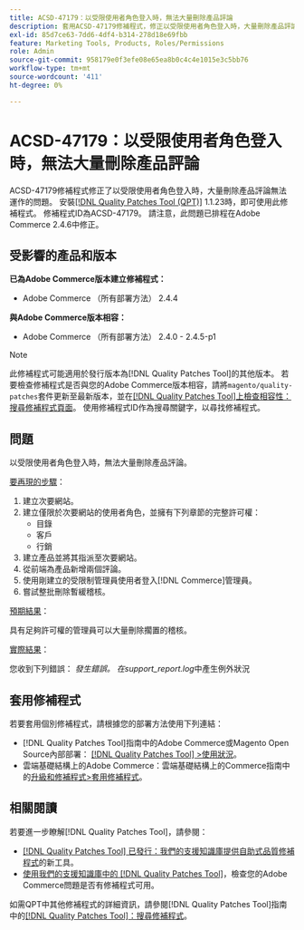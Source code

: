 ```yaml
---
title: ACSD-47179：以受限使用者角色登入時，無法大量刪除產品評論
description: 套用ACSD-47179修補程式，修正以受限使用者角色登入時，大量刪除產品評論無法運作的Adobe Commerce問題。
exl-id: 85d7ce63-7dd6-4df4-b314-278d18e69fbb
feature: Marketing Tools, Products, Roles/Permissions
role: Admin
source-git-commit: 958179e0f3efe08e65ea8b0c4c4e1015e3c5bb76
workflow-type: tm+mt
source-wordcount: '411'
ht-degree: 0%

---
```


# ACSD-47179：以受限使用者角色登入時，無法大量刪除產品評論

ACSD-47179修補程式修正了以受限使用者角色登入時，大量刪除產品評論無法運作的問題。 安裝[[!DNL Quality Patches Tool (QPT)]](/help/announcements/adobe-commerce-announcements/magento-quality-patches-released-new-tool-to-self-serve-quality-patches.md) 1.1.23時，即可使用此修補程式。 修補程式ID為ACSD-47179。 請注意，此問題已排程在Adobe Commerce 2.4.6中修正。

## 受影響的產品和版本

**已為Adobe Commerce版本建立修補程式：**

* Adobe Commerce （所有部署方法） 2.4.4

**與Adobe Commerce版本相容：**

* Adobe Commerce （所有部署方法） 2.4.0 - 2.4.5-p1

>[!NOTE]
>
>此修補程式可能適用於發行版本為[!DNL Quality Patches Tool]的其他版本。 若要檢查修補程式是否與您的Adobe Commerce版本相容，請將`magento/quality-patches`套件更新至最新版本，並在[[!DNL Quality Patches Tool]上檢查相容性：搜尋修補程式頁面](https://experienceleague.adobe.com/tools/commerce-quality-patches/index.html?lang=zh-Hant)。 使用修補程式ID作為搜尋關鍵字，以尋找修補程式。

## 問題

以受限使用者角色登入時，無法大量刪除產品評論。

<u>要再現的步驟</u>：

1. 建立次要網站。
1. 建立僅限於次要網站的使用者角色，並擁有下列章節的完整許可權：
   * 目錄
   * 客戶
   * 行銷
1. 建立產品並將其指派至次要網站。
1. 從前端為產品新增兩個評論。
1. 使用剛建立的受限制管理員使用者登入[!DNL Commerce]管理員。
1. 嘗試整批刪除暫緩稽核。

<u>預期結果</u>：

具有足夠許可權的管理員可以大量刪除擱置的稽核。

<u>實際結果</u>：

您收到下列錯誤： _發生錯誤。 在support_report.log_&#x200B;中產生例外狀況

## 套用修補程式

若要套用個別修補程式，請根據您的部署方法使用下列連結：

* [!DNL Quality Patches Tool]指南中的Adobe Commerce或Magento Open Source內部部署： [[!DNL Quality Patches Tool] >使用狀況](https://experienceleague.adobe.com/docs/commerce-operations/tools/quality-patches-tool/usage.html?lang=zh-Hant)。
* 雲端基礎結構上的Adobe Commerce：雲端基礎結構上的Commerce指南中的[升級和修補程式>套用修補程式](https://experienceleague.adobe.com/docs/commerce-cloud-service/user-guide/develop/upgrade/apply-patches.html?lang=zh-Hant)。

## 相關閱讀

若要進一步瞭解[!DNL Quality Patches Tool]，請參閱：

* [[!DNL Quality Patches Tool] 已發行：我們的支援知識庫提供自助式品質修補程式](/help/announcements/adobe-commerce-announcements/magento-quality-patches-released-new-tool-to-self-serve-quality-patches.md)的新工具。
* [使用我們的支援知識庫中的 [!DNL Quality Patches Tool]](/help/support-tools/patches-available-in-qpt-tool/check-patch-for-magento-issue-with-magento-quality-patches.md)，檢查您的Adobe Commerce問題是否有修補程式可用。

如需QPT中其他修補程式的詳細資訊，請參閱[!DNL Quality Patches Tool]指南中的[[!DNL Quality Patches Tool]：搜尋修補程式](https://experienceleague.adobe.com/tools/commerce-quality-patches/index.html?lang=zh-Hant)。
